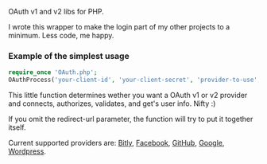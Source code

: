 OAuth v1 and v2 libs for PHP.

I wrote this wrapper to make the login part of my other projects to a minimum.
Less code, me happy.

### Example of the simplest usage

```php
require_once 'OAuth.php';
OAuthProcess('your-client-id', 'your-client-secret', 'provider-to-use', 'your-app-redirect-url');
```

This little function determines wether you want a OAuth v1 or v2 provider and connects, authorizes, validates, and get's user info. Nifty :)

If you omit the redirect-url parameter, the function will try to put it together itself.

Current supported providers are:
[Bitly](#),
[Facebook](#),
[GitHub](#),
[Google](#),
[Wordpress](#).

